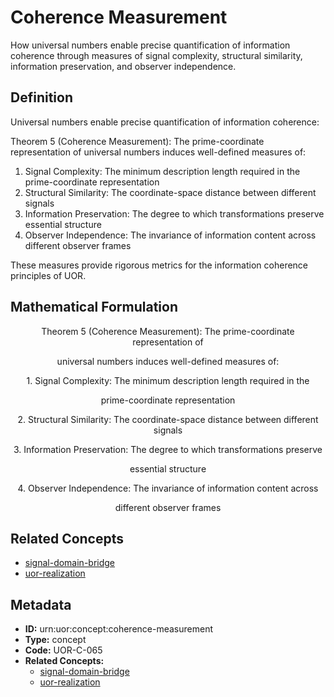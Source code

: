 # Coherence Measurement

How universal numbers enable precise quantification of information coherence through measures of signal complexity, structural similarity, information preservation, and observer independence.

## Definition

Universal numbers enable precise quantification of information coherence:

Theorem 5 (Coherence Measurement): The prime-coordinate representation of universal numbers induces well-defined measures of:

1. Signal Complexity: The minimum description length required in the prime-coordinate representation
2. Structural Similarity: The coordinate-space distance between different signals
3. Information Preservation: The degree to which transformations preserve essential structure
4. Observer Independence: The invariance of information content across different observer frames

These measures provide rigorous metrics for the information coherence principles of UOR.

## Mathematical Formulation

$$
\text{Theorem 5 (Coherence Measurement): The prime-coordinate representation of}
$$

$$
\text{universal numbers induces well-defined measures of:}
$$

$$
\text{1. Signal Complexity: The minimum description length required in the}
$$

$$
\text{prime-coordinate representation}
$$

$$
\text{2. Structural Similarity: The coordinate-space distance between different signals}
$$

$$
\text{3. Information Preservation: The degree to which transformations preserve}
$$

$$
\text{essential structure}
$$

$$
\text{4. Observer Independence: The invariance of information content across}
$$

$$
\text{different observer frames}
$$

## Related Concepts

- [signal-domain-bridge](./signal-domain-bridge.md)
- [uor-realization](./uor-realization.md)

## Metadata

- **ID:** urn:uor:concept:coherence-measurement
- **Type:** concept
- **Code:** UOR-C-065
- **Related Concepts:**
  - [signal-domain-bridge](./signal-domain-bridge.md)
  - [uor-realization](./uor-realization.md)

